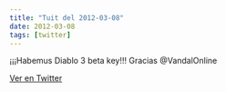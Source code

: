 ```yaml
---
title: "Tuit del 2012-03-08"
date: 2012-03-08
tags: [twitter]
---
```


¡¡¡Habemus Diablo 3 beta key!!! Gracias @VandalOnline



[Ver en Twitter](https://twitter.com/i/web/status/177715670560153600)
